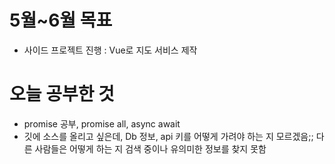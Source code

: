 # 5월~6월 목표 
 - 사이드 프로젝트 진행 : Vue로 지도 서비스 제작 

# 오늘 공부한 것
  - promise 공부, promise all, async await
  - 깃에 소스를 올리고 싶은데, Db 정보, api 키를 어떻게 가려야 하는 지 모르겠음;; 다른 사람들은 어떻게 하는 지 검색 중이나 유의미한 정보를 찾지 못함